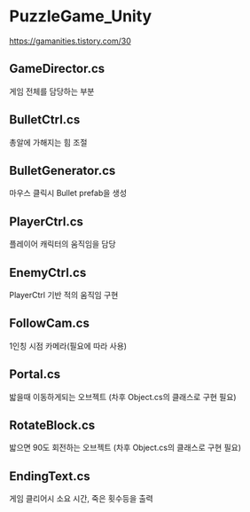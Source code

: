 # PuzzleGame_Unity

https://gamanities.tistory.com/30

## GameDirector.cs

게임 전체를 담당하는 부분

## BulletCtrl.cs	

총알에 가해지는 힘 조절

## BulletGenerator.cs

마우스 클릭시 Bullet prefab을 생성

## PlayerCtrl.cs

플레이어 캐릭터의 움직임을 담당

## EnemyCtrl.cs

PlayerCtrl 기반 적의 움직임 구현

## FollowCam.cs	

1인칭 시점 카메라(필요에 따라 사용)

## Portal.cs

밟을때 이동하게되는 오브젝트
(차후 Object.cs의 클래스로 구현 필요)

## RotateBlock.cs

밟으면 90도 회전하는 오브젝트
(차후 Object.cs의 클래스로 구현 필요)

## EndingText.cs	

게임 클리어시 소요 시간, 죽은 횟수등을 출력

